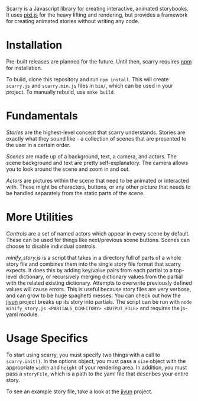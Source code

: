 Scarry is a Javascript library for creating interactive, animated storybooks. It uses [pixi.js](http://pixijs.com) for the heavy lifting and rendering, but provides a framework for creating animated stories without writing any code.

# Installation
Pre-built releases are planned for the future. Until then, scarry requires [npm](https://www.npmjs.com/) for installation. 

To build, clone this repository and run `npm install`. This will create `scarry.js` and `scarry.min.js` files in `bin/`, which can be used in your project. To manually rebuild, use `make build`.

# Fundamentals
*Stories* are the highest-level concept that scarry understands. Stories are exactly what they sound like - a collection of scenes that are presented to the user in a certain order.

*Scenes* are made up of a background, text, a camera, and actors. The scene background and text are pretty self-explanatory. The camera allows you to look around the scene and zoom in and out.

*Actors* are pictures within the scene that need to be animated or interacted with. These might be characters, buttons, or any other picture that needs to be handled separately from the static parts of the scene.

# More Utilities
*Controls* are a set of named actors which appear in every scene by default. These can be used for things like next/previous scene buttons. Scenes can choose to disable individual controls.

*minify_story.js* is a script that takes in a directory full of parts of a whole story file and combines them into the single story file format that scarry expects. It does this by adding key/value pairs from each partial to a top-level dictionary, or recursively merging dictionary values from the partial with the related existing dictionary. Attempts to overwrite previously defined values will cause errors. This is useful because story files are very verbose, and can grow to be huge spaghetti messes. You can check out how the [jiyun](https://github.com/igpay/jiyun/tree/master/parts) project breaks up its story into partials. The script can be run with `node minify_story.js <PARTIALS_DIRECTORY> <OUTPUT_FILE>` and requires the js-yaml module.

# Usage Specifics
To start using scarry, you must specify two things with a call to `scarry.init()`. In the options object, you must pass a `size` object with the appropriate `width` and `height` of your rendering area. In addition, you must pass a `storyFile`, which is a path to the yaml file that describes your entire story.

To see an example story file, take a look at the [jiyun](https://github.com/igpay/jiyun/tree/master/stories) project.
